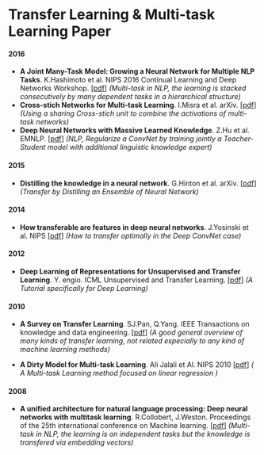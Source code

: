 # Transfer Learning & Multi-task Learning Paper



#### 2016

- **A Joint Many-Task Model: Growing a Neural Network for Multiple NLP Tasks**. K.Hashimoto et al. NIPS 2016 Continual Learning and Deep Networks Workshop. [[pdf](https://arxiv.org/abs/1611.01587)] *(Multi-task in NLP, the learning is stacked consecutively by many dependent tasks in a hierarchical structure)*
- **Cross-stich Networks for Multi-task Learning**. I.Misra et al. arXiv. [[pdf](https://arxiv.org/abs/1604.03539)] *(Using a sharing Cross-stich unit to combine the activations of multi-task networks)*
- **Deep Neural Networks with Massive Learned Knowledge**. Z.Hu et al. EMNLP. [[pdf](http://www.cs.cmu.edu/~rsalakhu/papers/emnlp16deep.pdf)] *(NLP, Regularize a ConvNet by training jointly a Teacher-Student model with additional linguistic knowledge expert)*

#### 2015

- **Distilling the knowledge in a neural network**. G.Hinton et al. arXiv. [[pdf](http://arxiv.org/pdf/1503.02531)] *(Transfer by Distilling an Ensemble of Neural Network)*

#### 2014

- **How transferable are features in deep neural networks**. J.Yosinski et al. NIPS [[pdf](http://papers.nips.cc/paper/5347-how-transferable-are-features-in-deep-neural-networks.pdf)] *(How to transfer optimally in the Deep ConvNet case)*

#### 2012

- **Deep Learning of Representations for Unsupervised and Transfer Learning**. Y. engio. ICML Unsupervised and Transfer Learning. [[pdf](http://www.jmlr.org/proceedings/papers/v27/bengio12a/bengio12a.pdf)] *(A Tutorial specifically for Deep Learning)*

#### 2010

- **A Survey on Transfer Learning**. SJ.Pan, Q.Yang. IEEE Transactions on knowledge and data engineering. [[pdf](https://www.cse.ust.hk/~qyang/Docs/2009/tkde_transfer_learning.pdf)] *(A good general overview of many kinds of transfer learning, not related especially to any kind of machine learning methods)*

- **A Dirty Model for Multi-task Learning**. Ali Jalali et Al. NIPS 2010 [[pdf](http://papers.nips.cc/paper/4125-a-dirty-model-for-multi-task-learning.pdf)] *( A Multi-task Learning method focused on linear regression )*

#### 2008

- **A unified architecture for natural language processing: Deep neural networks with multitask learning**. R.Collobert, J.Weston. Proceedings of the 25th international conference on Machine learning. [[pdf](http://www.thespermwhale.com/jaseweston/papers/unified_nlp.pdf)] *(Multi-task in NLP, the learning is on independent tasks but the knowledge is transfered via embedding vectors)*
